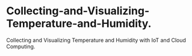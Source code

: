 # Collecting-and-Visualizing-Temperature-and-Humidity.
Collecting and Visualizing Temperature and Humidity with IoT and Cloud Computing.

